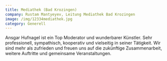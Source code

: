 ```yaml
---
title: Mediathek (Bad Krozingen)
company: Rustam Mantyeyev, Leitung Mediathek Bad Krozingen
image: /img/12334mediathek.jpg
category: Generell
---
```

Ansgar Hufnagel ist ein Top Moderator und wunderbarer Künstler. Sehr professionell, 
sympathisch, kooperativ und vielseitig in seiner Tätigkeit. Wir sind mehr als zufrieden 
und freuen uns auf die zukünftige Zusammenarbeit, weitere Auftritte und gemeinsame 
Veranstaltungen.